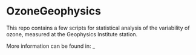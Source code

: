 # OzoneGeophysics
This repo contains a few scripts for statistical analysis of the variability of ozone, measured 
at the Geophysics Institute station.

More information can be found in:
_

